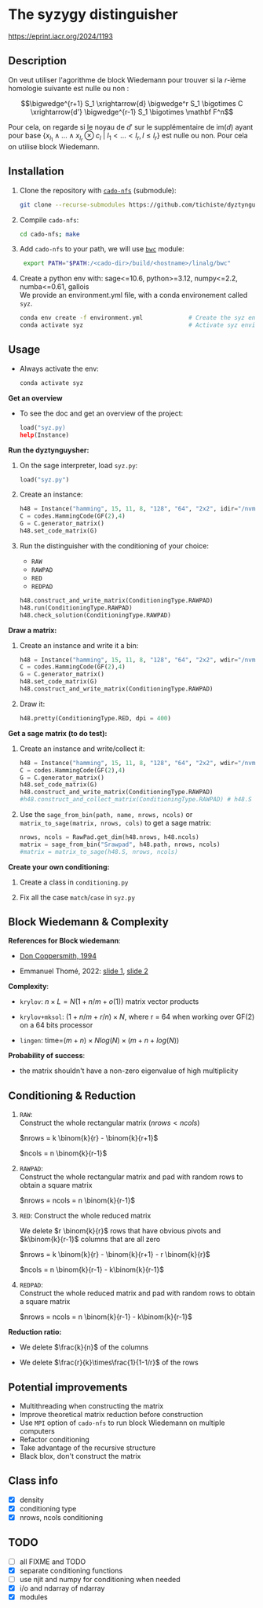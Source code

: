 # The syzygy distinguisher

<https://eprint.iacr.org/2024/1193>

## Description

On veut utiliser l'agorithme de block Wiedemann pour trouver si la $r$-ième homologie suivante est nulle ou non :  

```math
\bigwedge^{r+1} S_1 \xrightarrow{d} \bigwedge^r S_1 \bigotimes C \xrightarrow{d'} \bigwedge^{r-1} S_1 \bigotimes \mathbf F^n
```

Pour cela, on regarde si le noyau de $d'$ sur le supplémentaire de $\mathrm{im}(d)$ ayant pour base $\{ x_{l_1}\wedge \dots \wedge x_{l_r} \otimes c_l\ |\ l_1<\dots <l_r, l \leq l_r \}$ est nulle ou non. Pour cela on utilise block Wiedemann.

## Installation

1. Clone the repository with [`cado-nfs`](https://gitlab.inria.fr/cado-nfs/cado-nfs) (submodule):

    ```bash
    git clone --recurse-submodules https://github.com/tichiste/dyztynguysher.git
    ```

2. Compile `cado-nfs`:

   ```bash
   cd cado-nfs; make
   ```

3. Add `cado-nfs` to your path, we will use [`bwc`](https://gitlab.inria.fr/cado-nfs/cado-nfs/-/tree/master/linalg/bwc) module:

   ```bash
    export PATH="$PATH:/<cado-dir>/build/<hostname>/linalg/bwc"
   ```

4. Create a python env with: sage<=10.6, python>=3.12, numpy<=2.2, numba<=0.61, gallois  
   We provide an environment.yml file, with a conda environement called `syz`.

    ```bash
    conda env create -f environment.yml             # Create the syz environment from file
    conda activate syz                              # Activate syz environment
    ```

## Usage

- Always activate the env:

    ```bash
    conda activate syz
    ```

**Get an overview**

- To see the doc and get an overview of the project:

    ```python
    load("syz.py)
    help(Instance)
    ```

**Run the dyztynguysher:**

1. On the sage interpreter, load `syz.py`:

    ```python
    load("syz.py")
    ```

2. Create an instance:

    ```python
    h48 = Instance("hamming", 15, 11, 8, "128", "64", "2x2", idir="/nvme/user/instance", wdir="/nvme/user/wdir")
    C = codes.HammingCode(GF(2),4)
    G = C.generator_matrix()
    h48.set_code_matrix(G)
    ```

3. Run the distinguisher with the conditioning of your choice:
   - `RAW`
   - `RAWPAD`
   - `RED`
   - `REDPAD`

    ```python
    h48.construct_and_write_matrix(ConditioningType.RAWPAD)
    h48.run(ConditioningType.RAWPAD)
    h48.check_solution(ConditioningType.RAWPAD)
    ```

**Draw a matrix:**

1. Create an instance and write it a bin:

    ```python
    h48 = Instance("hamming", 15, 11, 8, "128", "64", "2x2", wdir="/nvme/user/wdir")
    C = codes.HammingCode(GF(2),4)
    G = C.generator_matrix()
    h48.set_code_matrix(G)
    h48.construct_and_write_matrix(ConditioningType.RAWPAD)
    ```

2. Draw it:

    ```python
    h48.pretty(ConditioningType.RED, dpi = 400)
    ```

**Get a sage matrix (to do test):**

1. Create an instance and write/collect it:

    ```python
    h48 = Instance("hamming", 15, 11, 8, "128", "64", "2x2", wdir="/nvme/user/wdir")
    C = codes.HammingCode(GF(2),4)
    G = C.generator_matrix()
    h48.set_code_matrix(G)
    h48.construct_and_write_matrix(ConditioningType.RAWPAD)
    #h48.construct_and_collect_matrix(ConditioningType.RAWPAD) # h48.S
    ```

2. Use the `sage_from_bin(path, name, nrows, ncols)` or `matrix_to_sage(matrix, nrows, cols)` to get a sage matrix:

    ```python
    nrows, ncols = RawPad.get_dim(h48.nrows, h48.ncols)
    matrix = sage_from_bin("Srawpad", h48.path, nrows, ncols)
    #matrix = matrix_to_sage(h48.S, nrows, ncols)
    ```

**Create your own conditioning:**

1. Create a class in `conditioning.py`

2. Fix all the case `match`/`case` in `syz.py`

## Block Wiedemann & Complexity

**References for Block wiedemann**:

- [Don Coppersmith, 1994](https://www.ams.org/journals/mcom/1994-62-205/S0025-5718-1994-1192970-7/S0025-5718-1994-1192970-7.pdf)

- Emmanuel Thomé, 2022: [slide 1](https://homepages.loria.fr/EThome/teaching/2022-cse-291-14/slides/cse-291-14-lecture-14.pdf), [slide 2](https://members.loria.fr/EThome/teaching/2022-cse-291-14/slides/cse-291-14-lecture-15.pdf)  

**Complexity**:

- `krylov`: $n \times L = N(1 + n/m + o(1))$ matrix vector products

- `krylov+mksol`: $(1 + n/m + r/n) \times N$, where r = 64 when working over GF(2) on a 64 bits processor

- `lingen`: time=$(m+n) \times Nlog(N) \times (m + n + log(N))$

**Probability of success**:

- the matrix shouldn't have a non-zero eigenvalue of high multiplicity

## Conditioning & Reduction

1. `RAW`:  
    Construct the whole rectangular matrix ($nrows<ncols$)  

    $nrows = k \binom{k}{r} - \binom{k}{r+1}$  

    $ncols = n \binom{k}{r-1}$

2. `RAWPAD`:  
    Construct the whole rectangular matrix and pad with random rows to obtain a square matrix  

    $nrows = ncols = n \binom{k}{r-1}$  

3. `RED`:
    Construct the whole reduced matrix  

    We delete $r \binom{k}{r}$ rows that have obvious pivots and $k\binom{k}{r-1}$ columns that are all zero  

    $nrows = k \binom{k}{r} - \binom{k}{r+1} - r \binom{k}{r}$  

    $ncols = n \binom{k}{r-1} - k\binom{k}{r-1}$

4. `REDPAD`:  
    Construct the whole reduced matrix and pad with random rows to obtain a square matrix  

    $nrows = ncols = n \binom{k}{r-1} - k\binom{k}{r-1}$

**Reduction ratio:**

- We delete $\frac{k}{n}$ of the columns
  
- We delete $\frac{r}{k}\times\frac{1}{1-1/r}$ of the rows

## Potential improvements

- Multithreading when constructing the matrix
- Improve theoretical matrix reduction before construction
- Use `MPI` option of `cado-nfs` to run block Wiedemann on multiple computers
- Refactor conditioning
- Take advantage of the recursive structure
- Black blox, don't construct the matrix

## Class info

- [x] density
- [x] conditioning type
- [x] nrows, ncols conditioning

## TODO

- [ ] all FIXME and TODO
- [x] separate conditioning functions
- [ ] use njit and numpy for conditioning when needed
- [x] i/o and ndarray of ndarray
- [x] modules

